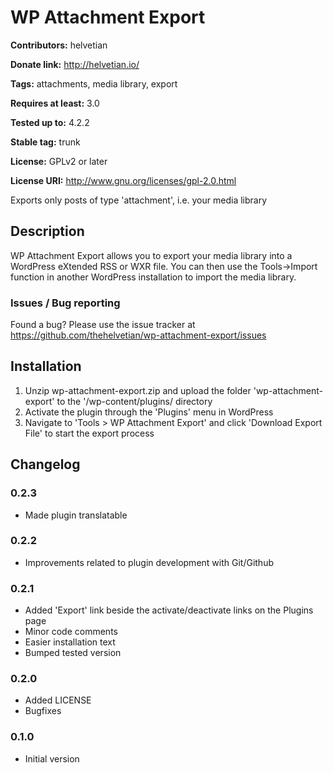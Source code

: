 # WP Attachment Export #
**Contributors:** helvetian
  
**Donate link:** http://helvetian.io/
  
**Tags:** attachments, media library, export
  
**Requires at least:** 3.0
  
**Tested up to:** 4.2.2
  
**Stable tag:** trunk
  
**License:** GPLv2 or later
  
**License URI:** http://www.gnu.org/licenses/gpl-2.0.html
  

Exports only posts of type 'attachment', i.e. your media library

## Description ##

WP Attachment Export allows you to export your media library into a WordPress eXtended RSS or WXR file. You can then use the Tools->Import function in another WordPress installation to import the media library.

### Issues / Bug reporting ###

Found a bug? Please use the issue tracker at <https://github.com/thehelvetian/wp-attachment-export/issues>

## Installation ##

1. Unzip wp-attachment-export.zip and upload the folder 'wp-attachment-export' to the '/wp-content/plugins/ directory
2. Activate the plugin through the 'Plugins' menu in WordPress
3. Navigate to 'Tools > WP Attachment Export' and click 'Download Export File' to start the export process

## Changelog ##

### 0.2.3 ###
* Made plugin translatable

### 0.2.2 ###
* Improvements related to plugin development with Git/Github

### 0.2.1 ###
* Added 'Export' link beside the activate/deactivate links on the Plugins page
* Minor code comments
* Easier installation text
* Bumped tested version

### 0.2.0 ###
* Added LICENSE
* Bugfixes

### 0.1.0 ###
* Initial version